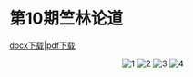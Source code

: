 # 第10期竺林论道

[docx下载](./10/第十期“竺林论道”策划案.docx)|[pdf下载](./10/第十期“竺林论道”策划案.pdf)

<div align = center>
    <img src="../10/第十期“竺林论道”策划案_页面_1.png" alt="1">
    <img src="../10/第十期“竺林论道”策划案_页面_2.png" alt="2">
    <img src="../10/第十期“竺林论道”策划案_页面_3.png" alt="3">
    <img src="../10/第十期“竺林论道”策划案_页面_4.png" alt="4">
</div>
